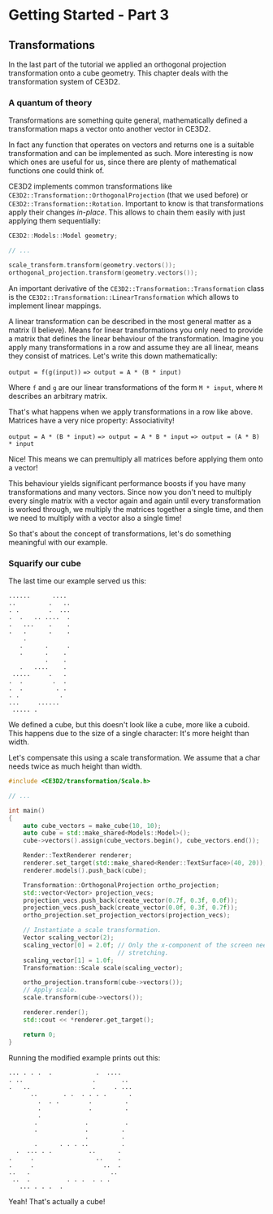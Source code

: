 # Getting Started - Part 3

## Transformations

In the last part of the tutorial we applied an orthogonal projection
transformation onto a cube geometry. This chapter deals with the transformation
system of CE3D2.

### A quantum of theory

Transformations are something quite general, mathematically defined a
transformation maps a vector onto another vector in CE3D2.

In fact any function that operates on vectors and returns one is a suitable
transformation and can be implemented as such. More interesting is now which
ones are useful for us, since there are plenty of mathematical functions one
could think of.

CE3D2 implements common transformations like
`CE3D2::Transformation::OrthogonalProjection` (that we used before) or
`CE3D2::Transformation::Rotation`. Important to know is that transformations
apply their changes *in-place*. This allows to chain them easily with just
applying them sequentially:

```cpp
CE3D2::Models::Model geometry;

// ...

scale_transform.transform(geometry.vectors());
orthogonal_projection.transform(geometry.vectors());
```

An important derivative of the `CE3D2::Transformation::Transformation` class
is the `CE3D2::Transformation::LinearTransformation` which allows to implement
linear mappings.

A linear transformation can be described in the most general matter as a matrix
(I believe). Means for linear transformations you only need to provide a matrix
that defines the linear behaviour of the transformation. Imagine you apply many
transformations in a row and assume they are all linear, means they consist of
matrices. Let's write this down mathematically:

`output = f(g(input))`
`=> output = A * (B * input)`

Where `f` and `g` are our linear transformations of the form `M * input`, where
`M` describes an arbitrary matrix.

That's what happens when we apply transformations in a row like above. Matrices
have a very nice property: Associativity!

`output = A * (B * input)`
`=> output = A * B * input`
`=> output = (A * B) * input`

Nice! This means we can premultiply all matrices before applying them onto a
vector!

This behaviour yields significant performance boosts if you have many
transformations and many vectors. Since now you don't need to multiply every
single matrix with a vector again and again until every transformation is
worked through, we multiply the matrices together a single time, and then we
need to multiply with a vector also a single time!

So that's about the concept of transformations, let's do something meaningful
with our example.

### Squarify our cube

The last time our example served us this:

```
......      ....
..         .   ..
. .        .  ...
.  .   .. ....  .
.   ...    .    .
.   .      .    .
    .
   .      .     .
   .      .    .
          .    .
   .   ....    .
 .....     .   .
.  .        .  .
.  .         . .
. .           .
...     ......
 ..... .
```

We defined a cube, but this doesn't look like a cube, more like a cuboid. This
happens due to the size of a single character: It's more height than width.

Let's compensate this using a scale transformation. We assume that a char needs
twice as much height than width.

```cpp
#include <CE3D2/transformation/Scale.h>

// ...

int main()
{
    auto cube_vectors = make_cube(10, 10);
    auto cube = std::make_shared<Models::Model>();
    cube->vectors().assign(cube_vectors.begin(), cube_vectors.end());

    Render::TextRenderer renderer;
    renderer.set_target(std::make_shared<Render::TextSurface>(40, 20));
    renderer.models().push_back(cube);

    Transformation::OrthogonalProjection ortho_projection;
    std::vector<Vector> projection_vecs;
    projection_vecs.push_back(create_vector(0.7f, 0.3f, 0.0f));
    projection_vecs.push_back(create_vector(0.0f, 0.3f, 0.7f));
    ortho_projection.set_projection_vectors(projection_vecs);

    // Instantiate a scale transformation.
    Vector scaling_vector(2);
    scaling_vector[0] = 2.0f; // Only the x-component of the screen needs a bit
                              // stretching.
    scaling_vector[1] = 1.0f;
    Transformation::Scale scale(scaling_vector);

    ortho_projection.transform(cube->vectors());
    // Apply scale.
    scale.transform(cube->vectors());

    renderer.render();
    std::cout << *renderer.get_target();

    return 0;
}
```

Running the modified example prints out this:

```
... . . .  .            .  ....
. ..                   .       ..
.   ..                 .     . ...
      ..       . .  . . . .      .
        .  . .        .         .
        .             .         .
        .
       .             .          .
       .             .         .
                     .         .
       .      . . . ..         .
  .  ... . .          ..      .
.     .                 ..    .
.     .                   ..  .
..   .                      ..
 ..  .          . . .  . . .
   ... . . .  .
```

Yeah! That's actually a cube!
